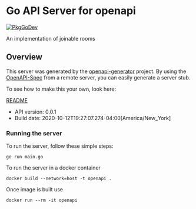 # Go API Server for openapi
[![PkgGoDev](https://pkg.go.dev/badge/github.com/galactus-player/roomservice)](https://pkg.go.dev/github.com/galactus-player/roomservice)

An implementation of joinable rooms

## Overview
This server was generated by the [openapi-generator](https://openapi-generator.tech) project.
By using the [OpenAPI-Spec](https://github.com/OAI/OpenAPI-Specification) from a remote server, you can easily generate a server stub.  

To see how to make this your own, look here:

[README](https://openapi-generator.tech)

- API version: 0.0.1
- Build date: 2020-10-12T19:27:07.274-04:00[America/New_York]


### Running the server
To run the server, follow these simple steps:

```
go run main.go
```

To run the server in a docker container
```
docker build --network=host -t openapi .
```

Once image is built use
```
docker run --rm -it openapi 
```


